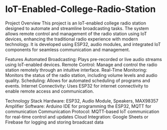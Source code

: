 # IoT-Enabled-College-Radio-Station
Project Overview
This project is an IoT-enabled college radio station designed to automate and streamline broadcasting tasks. The system allows remote control and management of the radio station using IoT devices, enhancing the traditional radio experience with modern technology. It is developed using ESP32, audio modules, and integrated IoT components for seamless communication and management.

Features
Automated Broadcasting: Plays pre-recorded or live audio streams using IoT-enabled devices.
Remote Control: Manage and control the radio station remotely through an intuitive interface.
Real-Time Monitoring: Monitors the status of the radio station, including volume levels and audio quality.
Scheduling: Allows for automated scheduling of programs and events.
Internet Connectivity: Uses ESP32 for internet connectivity to enable remote access and communication.

Technology Stack
Hardware: ESP32, Audio Module, Speakers, MAX98357 Amplifier
Software: Arduino IDE for programming the ESP32, MQTT for communication
Communication Protocol: MQTT-based IoT communication for real-time control and updates
Cloud Integration: Google Sheets or Firebase for logging and storing broadcast data
